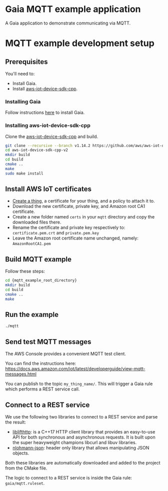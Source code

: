 # Gaia MQTT example application
A Gaia application to demonstrate communicating via MQTT.

# MQTT example development setup
## Prerequisites
You'll need to:

* Install Gaia.
* Install [aws-iot-device-sdk-cpp](https://github.com/aws/aws-iot-device-sdk-cpp-v2).

### Installing Gaia
Follow instructions [here](https://gaia-platform.github.io/gaia-platform-docs.io/articles/getting-started-with-gaia.html) to install Gaia.

### Installing aws-iot-device-sdk-cpp
Clone the [aws-iot-device-sdk-cpp](https://github.com/aws/aws-iot-device-sdk-cpp-v2) and build.

```bash
git clone --recursive --branch v1.14.2 https://github.com/aws/aws-iot-device-sdk-cpp-v2.git
cd aws-iot-device-sdk-cpp-v2
mkdir build
cd build
cmake ..
make
sudo make install
```

## Install AWS IoT certificates
* [Create a thing](https://aws.amazon.com/iot/), a certificate for your thing, and a policy to attach it to.
* Download the new certificate, private key, and Amazon root CA1 certificate.
* Create a new folder named `certs` in your `mqtt` directory and copy the downloaded files there.
* Rename the certificate and private key respectively to: `certificate.pem.crt` and `private.pem.key`
* Leave the Amazon root certificate name unchanged, namely: `AmazonRootCA1.pem`

## Build MQTT example
Follow these steps:
```bash
cd {mqtt_example_root_directory}
mkdir build
cd build
cmake ..
make
```

## Run the example
```bash
./mqtt
```

## Send test MQTT messages

The AWS Console provides a convenient MQTT test client.

You can find the instructions here: https://docs.aws.amazon.com/iot/latest/developerguide/view-mqtt-messages.html

You can publish to the topic `my_thing_name/`. This will trigger a Gaia rule which performs a REST service call.

## Connect to a REST service

We use the following two libraries to connect to a REST service and parse the result:
- [liblifthttp](https://github.com/jbaldwin/liblifthttp): is a C++17 HTTP client library that provides an easy-to-use API for both synchronous and asynchronous requests. It is built upon the super heavyweight champions libcurl and libuv libraries. 
- [nlohmann-json](https://github.com/nlohmann/json): header only library that allows manipulating JSON objects.

Both these libraries are automatically downloaded and added to the project from the CMake file.

The logic to connect to a REST service is inside the Gaia rule: `gaia/mqtt.ruleset`.
